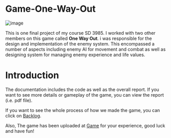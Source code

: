 # Game-One-Way-Out

![image](https://github.com/Wenjuntong/Game-One-Way-Out/assets/86580984/6a998bb7-34f3-4f81-b5d6-9eb25ef9b03a)

This is one final project of my course SD 3985. I worked with two other members on this game called **One Way Out**. i was responsible for the design and implementation of the enemy system. This encompassed a number of aspects including enemy AI for movement and combat as well as designing system for managing enemy experience and life values.

# Introduction
The documentation includes the code as well as the overall report. If you want to see more details or gameplay of the game, you can view the report (i.e. pdf file).

If you want to see the whole process of how we made the game, you can click on [Backlog](https://www.designandmake.org/x/0YbPCw).

Also, The game has been uploaded at [Game](https://play.unity.com/mg/other/one-way-out-group-5) for your experience, good luck and have fun!
